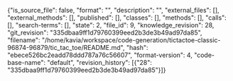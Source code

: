 {"is_source_file": false, "format": "", "description": "", "external_files": [], "external_methods": [], "published": [], "classes": [], "methods": [], "calls": [], "search-terms": [], "state": 2, "file_id": 9, "knowledge_revision": 28, "git_revision": "335dbaa9ff1d79760399eed2b3de3b49ad97da85", "filename": "/home/kavia/workspace/code-generation/tictactoe-classic-96874-96879/tic_tac_toe/README.md", "hash": "ebece526bc2eadd78ddd787a76c56607", "format-version": 4, "code-base-name": "default", "revision_history": [{"28": "335dbaa9ff1d79760399eed2b3de3b49ad97da85"}]}